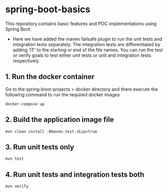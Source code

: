 # spring-boot-basics
This repository contains basic features and POC implementations using Spring Boot.

* Here we have added the maven failsafe plugin to run the unit tests and integration tests separately. The integration tests are differentiated by adding 'IT' to the starting or end of the file names. You can run the test or verify goals to test either unit tests or unit and integration tests respectively.

## 1. Run the docker container
Go to the spring-boot-projects > docker directory and there execute the following command to run the required docker images

`docker-compose up`

## 2. Build the application image file
`mvn clean install -Dmaven.test.skip=true`

## 3. Run unit tests only
`mvn test`

## 4. Run unit tests and integration tests both
`mvn verify`